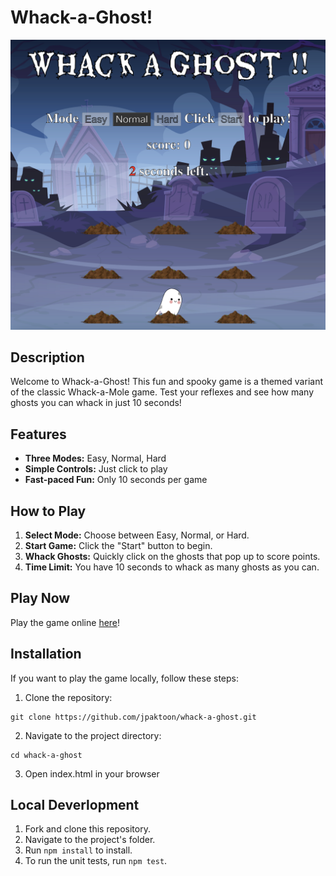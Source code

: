 # Whack-a-Ghost!

![Gameplay Screenshot](assets/gameplay.png)

## Description

Welcome to Whack-a-Ghost! This fun and spooky game is a themed variant of the classic Whack-a-Mole game. Test your reflexes and see how many ghosts you can whack in just 10 seconds!

## Features
- **Three Modes:** Easy, Normal, Hard
- **Simple Controls:** Just click to play
- **Fast-paced Fun:** Only 10 seconds per game

## How to Play

1. **Select Mode:** Choose between Easy, Normal, or Hard.
2. **Start Game:** Click the "Start" button to begin.
3. **Whack Ghosts:** Quickly click on the ghosts that pop up to score points.
4. **Time Limit:** You have 10 seconds to whack as many ghosts as you can.

## Play Now
Play the game online [here](https://jpaktoon.github.io/whack-a-ghost/)!

## Installation
If you want to play the game locally, follow these steps:
1. Clone the repository:
```
git clone https://github.com/jpaktoon/whack-a-ghost.git
```
2. Navigate to the project directory:
```
cd whack-a-ghost
```
3. Open index.html in your browser

## Local Deverlopment
1. Fork and clone this repository.
2. Navigate to the project's folder.
3. Run `npm install` to install.
4. To run the unit tests, run `npm test`.